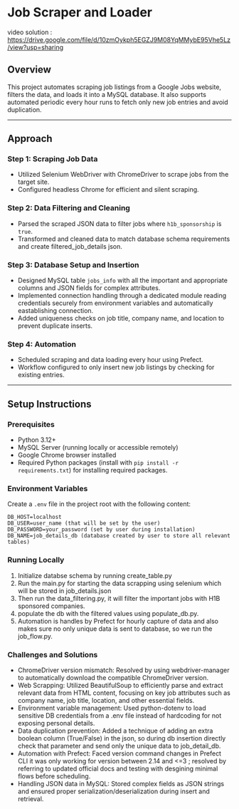 # Job Scraper and Loader

video solution : https://drive.google.com/file/d/10zmOykph5EGZJ9M08YqMMybE95Vhe5Lz/view?usp=sharing

## Overview  
This project automates scraping job listings from a Google Jobs website, filters the data, and loads it into a MySQL database. It also supports automated periodic every hour runs to fetch only new job entries and avoid duplication.

---

## Approach

### Step 1: Scraping Job Data  
- Utilized Selenium WebDriver with ChromeDriver to scrape jobs from the target site.  
- Configured headless Chrome for efficient and silent scraping.

### Step 2: Data Filtering and Cleaning  
- Parsed the scraped JSON data to filter jobs where `h1b_sponsorship` is `true`.  
- Transformed and cleaned data to match database schema requirements and create              filtered_job_details json.

### Step 3: Database Setup and Insertion  
- Designed MySQL table `jobs_info` with all the important and appropriate columns and JSON fields for complex attributes.  
- Implemented connection handling through a dedicated module reading credentials securely from environment variables and automatically eastablishing connection.  
- Added uniqueness checks on job title, company name, and location to prevent duplicate inserts.

### Step 4: Automation  
- Scheduled scraping and data loading every hour using Prefect.  
- Workflow configured to only insert new job listings by checking for existing entries.

---
## Setup Instructions

### Prerequisites  
- Python 3.12+  
- MySQL Server (running locally or accessible remotely)  
- Google Chrome browser installed  
- Required Python packages (install with `pip install -r requirements.txt`) for installing required packages.

### Environment Variables  
Create a `.env` file in the project root with the following content:  
```env
DB_HOST=localhost
DB_USER=user_name (that will be set by the user)
DB_PASSWORD=your_password (set by user during installation)
DB_NAME=job_details_db (database created by user to store all relevant tables)
```
### Running Locally
1. Initialize databse schema by running create_table.py
2. Run the main.py for starting the data scrapping using selenium which will be stored in job_details.json
3. Then run the data_filtering.py, it will filter the important jobs with H1B sponsored companies.
4. populate the db with the filtered values using populate_db.py.
5. Automation is handles by Prefect for hourly capture of data and also makes sure no only unique data is sent to database, so we run the job_flow.py.

### Challenges and Solutions
- ChromeDriver version mismatch:
Resolved by using webdriver-manager to automatically download the compatible ChromeDriver version.
- Web Scrapping: Utilized BeautifulSoup to efficiently parse and extract relevant data from HTML content, focusing on key job attributes such as company name, job title, location, and other essential fields.
- Environment variable management:
Used python-dotenv to load sensitive DB credentials from a .env file instead of hardcoding for not exposing personal details.
- Data duplication prevention:
Added a technique of adding an extra boolean column (True/False) in the json, so during db insertion directly check that parameter and send only the unique data to job_detail_db.
- Automation with Prefect:
Faced version command changes in Prefect CLI it was only working for version between 2.14 and <=3 ; resolved by referring to updated official docs and testing with desgining minimal flows before scheduling.
- Handling JSON data in MySQL:
Stored complex fields as JSON strings and ensured proper serialization/deserialization during insert and retrieval.
